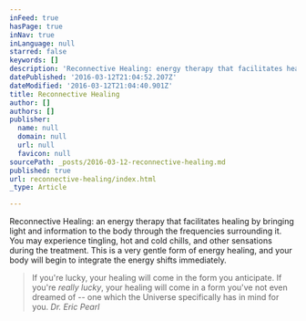 ```yaml
---
inFeed: true
hasPage: true
inNav: true
inLanguage: null
starred: false
keywords: []
description: 'Reconnective Healing: energy therapy that facilitates healing by bringing light and information to the body through the frequencies surrounding it. You may experience tingling, hot and cold chills, and other sensations during the treatment. This is a very gentle form of energy healing, and your body will begin to integrate the energy shifts immediately.'
datePublished: '2016-03-12T21:04:52.207Z'
dateModified: '2016-03-12T21:04:40.901Z'
title: Reconnective Healing
author: []
authors: []
publisher:
  name: null
  domain: null
  url: null
  favicon: null
sourcePath: _posts/2016-03-12-reconnective-healing.md
published: true
url: reconnective-healing/index.html
_type: Article

---
```

Reconnective Healing: an energy therapy that facilitates healing by bringing light and information to the body through the frequencies surrounding it. You may experience tingling, hot and cold chills, and other sensations during the treatment. This is a very gentle form of energy healing, and your body will begin to integrate the energy shifts immediately.

> If you're lucky, your healing will come in the form you anticipate. If you're _really lucky_, your healing will come in a form you've not even dreamed of -- one which the Universe specifically has in mind for you. _Dr. Eric Pearl_